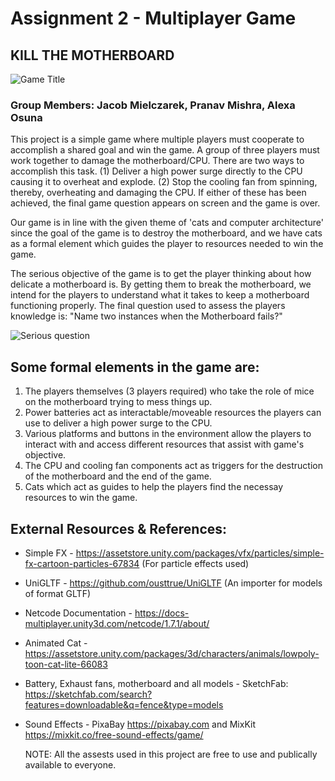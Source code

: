 
# Assignment 2 - Multiplayer Game

## KILL THE MOTHERBOARD

<!-- ![Game Title](https://raw.githubusercontent.com/jmielc2/cs426_Mielczarek_Jacob_Asgn2/master/GAMETITLE.jpg?token=GHSAT0AAAAAACMSHOMPWXFYNQEDWPPKOKWOZOC3RVA) -->
![Game Title](https://github.com/jmielc2/cs426_Mielczarek_Jacob_Asgn2/blob/master/GAMETITLE.jpg?raw=true)

### Group Members: Jacob Mielczarek, Pranav Mishra, Alexa Osuna

This project is a simple game where multiple players must cooperate to accomplish a shared goal and win the game. A group of three players must work together to damage the motherboard/CPU. There are two ways to accomplish this task. (1) Deliver a high power surge directly to the CPU causing it to overheat and explode. (2) Stop the cooling fan from spinning, thereby, overheating and damaging the CPU. If either of these has been achieved, the final game question appears on screen and the game is over.

Our game is in line with the given theme of 'cats and computer architecture' since the goal of the game is to destroy the motherboard, and we have cats as a formal element which guides the player to resources needed to win the game.

The serious objective of the game is to get the player thinking about how delicate a motherboard is. By getting them to break the motherboard, we intend for the players to understand what it takes to keep a motherboard functioning properly. The final question used to assess the players knowledge is: "Name two instances when the Motherboard fails?"

![Serious question](https://raw.githubusercontent.com/jmielc2/cs426_Mielczarek_Jacob_Asgn2/master/360_F_428487054_WFFP5xSVKkU2MowtcSf13pXeGSxXMgci.jpg?token=GHSAT0AAAAAACMSHOMP5H2YXL6UQCX43RUKZOC3TMA)

## Some formal elements in the game are:

1. The players themselves (3 players required) who take the role of mice on the motherboard trying to mess things up.
2. Power batteries act as interactable/moveable resources the players can use to deliver a high power surge to the CPU.
3. Various platforms and buttons in the environment allow the players to interact with and access different resources that assist with game's objective.
4. The CPU and cooling fan components act as triggers for the destruction of the motherboard and the end of the game.
5. Cats which act as guides to help the players find the necessay resources to win the game.

## External Resources & References:

- Simple FX - https://assetstore.unity.com/packages/vfx/particles/simple-fx-cartoon-particles-67834  (For particle effects used)
- UniGLTF - https://github.com/ousttrue/UniGLTF  (An importer for models of format GLTF)
- Netcode Documentation - https://docs-multiplayer.unity3d.com/netcode/1.7.1/about/
- Animated Cat - https://assetstore.unity.com/packages/3d/characters/animals/lowpoly-toon-cat-lite-66083
- Battery, Exhaust fans, motherboard and all models - SketchFab: https://sketchfab.com/search?features=downloadable&q=fence&type=models
- Sound Effects - PixaBay https://pixabay.com  and  MixKit https://mixkit.co/free-sound-effects/game/

  NOTE: All the assests used in this project are free to use and publically available to everyone.
